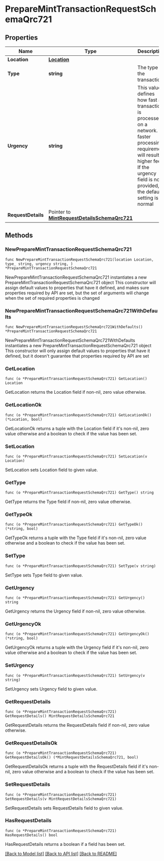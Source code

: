 # PrepareMintTransactionRequestSchemaQrc721

## Properties

Name | Type | Description | Notes
------------ | ------------- | ------------- | -------------
**Location** | [**Location**](Location.md) |  | 
**Type** | **string** | The type of the transaction | 
**Urgency** | **string** | This value defines how fast a transaction is processed on a network. A faster processing requirement will result in higher fees. If the urgency field is not provided, the default setting is normal | 
**RequestDetails** | Pointer to [**MintRequestDetailsSchemaQrc721**](MintRequestDetailsSchemaQrc721.md) |  | [optional] 

## Methods

### NewPrepareMintTransactionRequestSchemaQrc721

`func NewPrepareMintTransactionRequestSchemaQrc721(location Location, type_ string, urgency string, ) *PrepareMintTransactionRequestSchemaQrc721`

NewPrepareMintTransactionRequestSchemaQrc721 instantiates a new PrepareMintTransactionRequestSchemaQrc721 object
This constructor will assign default values to properties that have it defined,
and makes sure properties required by API are set, but the set of arguments
will change when the set of required properties is changed

### NewPrepareMintTransactionRequestSchemaQrc721WithDefaults

`func NewPrepareMintTransactionRequestSchemaQrc721WithDefaults() *PrepareMintTransactionRequestSchemaQrc721`

NewPrepareMintTransactionRequestSchemaQrc721WithDefaults instantiates a new PrepareMintTransactionRequestSchemaQrc721 object
This constructor will only assign default values to properties that have it defined,
but it doesn't guarantee that properties required by API are set

### GetLocation

`func (o *PrepareMintTransactionRequestSchemaQrc721) GetLocation() Location`

GetLocation returns the Location field if non-nil, zero value otherwise.

### GetLocationOk

`func (o *PrepareMintTransactionRequestSchemaQrc721) GetLocationOk() (*Location, bool)`

GetLocationOk returns a tuple with the Location field if it's non-nil, zero value otherwise
and a boolean to check if the value has been set.

### SetLocation

`func (o *PrepareMintTransactionRequestSchemaQrc721) SetLocation(v Location)`

SetLocation sets Location field to given value.


### GetType

`func (o *PrepareMintTransactionRequestSchemaQrc721) GetType() string`

GetType returns the Type field if non-nil, zero value otherwise.

### GetTypeOk

`func (o *PrepareMintTransactionRequestSchemaQrc721) GetTypeOk() (*string, bool)`

GetTypeOk returns a tuple with the Type field if it's non-nil, zero value otherwise
and a boolean to check if the value has been set.

### SetType

`func (o *PrepareMintTransactionRequestSchemaQrc721) SetType(v string)`

SetType sets Type field to given value.


### GetUrgency

`func (o *PrepareMintTransactionRequestSchemaQrc721) GetUrgency() string`

GetUrgency returns the Urgency field if non-nil, zero value otherwise.

### GetUrgencyOk

`func (o *PrepareMintTransactionRequestSchemaQrc721) GetUrgencyOk() (*string, bool)`

GetUrgencyOk returns a tuple with the Urgency field if it's non-nil, zero value otherwise
and a boolean to check if the value has been set.

### SetUrgency

`func (o *PrepareMintTransactionRequestSchemaQrc721) SetUrgency(v string)`

SetUrgency sets Urgency field to given value.


### GetRequestDetails

`func (o *PrepareMintTransactionRequestSchemaQrc721) GetRequestDetails() MintRequestDetailsSchemaQrc721`

GetRequestDetails returns the RequestDetails field if non-nil, zero value otherwise.

### GetRequestDetailsOk

`func (o *PrepareMintTransactionRequestSchemaQrc721) GetRequestDetailsOk() (*MintRequestDetailsSchemaQrc721, bool)`

GetRequestDetailsOk returns a tuple with the RequestDetails field if it's non-nil, zero value otherwise
and a boolean to check if the value has been set.

### SetRequestDetails

`func (o *PrepareMintTransactionRequestSchemaQrc721) SetRequestDetails(v MintRequestDetailsSchemaQrc721)`

SetRequestDetails sets RequestDetails field to given value.

### HasRequestDetails

`func (o *PrepareMintTransactionRequestSchemaQrc721) HasRequestDetails() bool`

HasRequestDetails returns a boolean if a field has been set.


[[Back to Model list]](../README.md#documentation-for-models) [[Back to API list]](../README.md#documentation-for-api-endpoints) [[Back to README]](../README.md)


